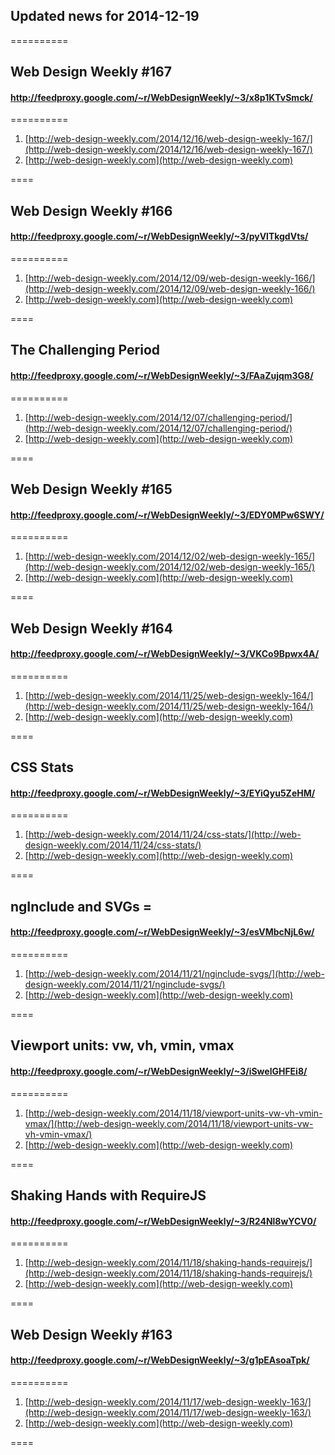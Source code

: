 ## Updated news for 2014-12-19 

==========
## Web Design Weekly #167
#### http://feedproxy.google.com/~r/WebDesignWeekly/~3/x8p1KTvSmck/

==========
  1. [http://web-design-weekly.com/2014/12/16/web-design-weekly-167/](http://web-design-weekly.com/2014/12/16/web-design-weekly-167/) 
  2. [http://web-design-weekly.com](http://web-design-weekly.com) 

====
## Web Design Weekly #166
#### http://feedproxy.google.com/~r/WebDesignWeekly/~3/pyVlTkgdVts/

==========
  1. [http://web-design-weekly.com/2014/12/09/web-design-weekly-166/](http://web-design-weekly.com/2014/12/09/web-design-weekly-166/) 
  2. [http://web-design-weekly.com](http://web-design-weekly.com) 

====
## The Challenging Period
#### http://feedproxy.google.com/~r/WebDesignWeekly/~3/FAaZujqm3G8/

==========
  1. [http://web-design-weekly.com/2014/12/07/challenging-period/](http://web-design-weekly.com/2014/12/07/challenging-period/) 
  2. [http://web-design-weekly.com](http://web-design-weekly.com) 

====
## Web Design Weekly #165
#### http://feedproxy.google.com/~r/WebDesignWeekly/~3/EDY0MPw6SWY/

==========
  1. [http://web-design-weekly.com/2014/12/02/web-design-weekly-165/](http://web-design-weekly.com/2014/12/02/web-design-weekly-165/) 
  2. [http://web-design-weekly.com](http://web-design-weekly.com) 

====
## Web Design Weekly #164
#### http://feedproxy.google.com/~r/WebDesignWeekly/~3/VKCo9Bpwx4A/

==========
  1. [http://web-design-weekly.com/2014/11/25/web-design-weekly-164/](http://web-design-weekly.com/2014/11/25/web-design-weekly-164/) 
  2. [http://web-design-weekly.com](http://web-design-weekly.com) 

====
## CSS Stats
#### http://feedproxy.google.com/~r/WebDesignWeekly/~3/EYiQyu5ZeHM/

==========
  1. [http://web-design-weekly.com/2014/11/24/css-stats/](http://web-design-weekly.com/2014/11/24/css-stats/) 
  2. [http://web-design-weekly.com](http://web-design-weekly.com) 

====
## ngInclude and SVGs = 
#### http://feedproxy.google.com/~r/WebDesignWeekly/~3/esVMbcNjL6w/

==========
  1. [http://web-design-weekly.com/2014/11/21/nginclude-svgs/](http://web-design-weekly.com/2014/11/21/nginclude-svgs/) 
  2. [http://web-design-weekly.com](http://web-design-weekly.com) 

====
## Viewport units: vw, vh, vmin, vmax
#### http://feedproxy.google.com/~r/WebDesignWeekly/~3/iSwelGHFEi8/

==========
  1. [http://web-design-weekly.com/2014/11/18/viewport-units-vw-vh-vmin-vmax/](http://web-design-weekly.com/2014/11/18/viewport-units-vw-vh-vmin-vmax/) 
  2. [http://web-design-weekly.com](http://web-design-weekly.com) 

====
## Shaking Hands with RequireJS
#### http://feedproxy.google.com/~r/WebDesignWeekly/~3/R24Nl8wYCV0/

==========
  1. [http://web-design-weekly.com/2014/11/18/shaking-hands-requirejs/](http://web-design-weekly.com/2014/11/18/shaking-hands-requirejs/) 
  2. [http://web-design-weekly.com](http://web-design-weekly.com) 

====
## Web Design Weekly #163
#### http://feedproxy.google.com/~r/WebDesignWeekly/~3/g1pEAsoaTpk/

==========
  1. [http://web-design-weekly.com/2014/11/17/web-design-weekly-163/](http://web-design-weekly.com/2014/11/17/web-design-weekly-163/) 
  2. [http://web-design-weekly.com](http://web-design-weekly.com) 

====
